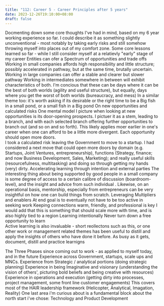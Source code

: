 ```yaml
---
title: "112: Career 5 - Career Principles after 5 years"
date: 2023-12-26T19:10:00+08:00
draft: false
---
```


Docmenting down some core thoughts I've had in mind, based on my 6 year working experience so far. I could describe it as something slightly unconventional - most notably by taking early risks and still somehow throwing myself into places out of my comfort zone.
Some core lessons learned so far - while I still consider myself at a relatievly "early" stage of my career
Entities can ofer a Spectrum of opportunities and trade offs
Working in small companies affords high responsibility and little structure; possibly accelerated in pathway, but at the same time, brutally uncertain. 
Working in large companies can offer a stable and clearer but slower pathway
Working in intermediates somewhere in between will exhibit characteristics of both.
I'm concious that these can be days where it can be the best of both worlds (agility and useful structure), but equally, days where you get the worst of both worlds (bureaucracy, and mess)
In a similar theme too: it's worth asking if its desirable or the right time to be a Big fish in a small pond, or a small fish in a Big pond
On new opportunities and calculated risks
One mental model I picture when looking at new opportunities is its door-opening prospects. I pictuer it as a stem, leading to a branch, and with each selected branch offering further opportunities to branch out (and so on and so forth).
This likely applies moer earlier in one's career when one can afford to be a little more divergent.
Each opportunity should open more doors.  
I took a calculated risk leaving the Government to move to a startup. I had considered a next move that could open more doors by domain (e.g. Startups, Joint Ventures, entrepreneurship), functions (Strategy, finance; and now Business Development, Sales, Marketing); and really useful skills (resourcefulness, multitasking) and doing so through getting my hands (very) dirty. 
Accelerating learning through intention and external parties
The interesting thing about being supported by good people in a small company is some degree of access to a certain calibre of discussion (boardroom-level), and the insight and advice from such individual .
Likewise, on an operational basis, mentorship, especially from entrepreneurs can be very insightful on how one can build things from scratch.
Leveraging Multipliers and enablers
At end goal is to eventually not have to be too active in seeking work
Keeping connections warm, friendly, and professional is key
I would add that this is something that should scale more with time, and is also highly tied to a region
Learning intentionally
Never turn down a free opportunity to learn  
Active learning is also invaluable - short reollectons such as this, or one other work or management related themes has been useful to distill and apply the insights of others who have done it before. 
As busy as it gets, document, distill and practice learnigns

The Three Phases since coming out to work - as applied to myself today, and in the future
Experience across Government, startups, scale ups and MNCs.
Experience from Strategic / analytical portions (doing strategic planning)
Experience in being Imaginative and visionary (understanding the vision of others', picturing bold beliefs and being creative with resources)  
Experience in operations and execution (getting dirty into processes, project management, some front line customer engagements)
This covers most of the HAIR leadership framework (Helicopter, Analytical, Imagation, Reality)
One last area i'm curious about is a fundamental block about the north start i've chose: Technology and Product Development 
